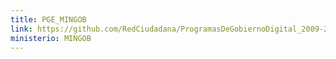 ```yaml
---
title: PGE_MINGOB
link: https://github.com/RedCiudadana/ProgramasDeGobiernoDigital_2009-2023/raw/main/PGE_MINGOB.pdf
ministerio: MINGOB
---
```

